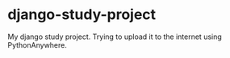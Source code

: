 # django-study-project
My django study project. Trying to upload it to the internet using PythonAnywhere.
